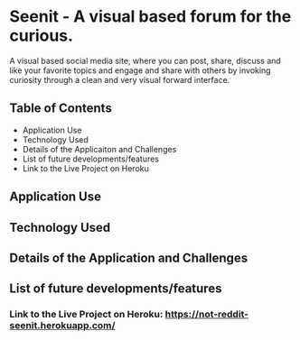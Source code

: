 # Seenit - A visual based forum for the curious.
A visual based social media site, where you can post, share, discuss and like your favorite topics and engage and share with others by invoking curiosity through a clean and very visual forward interface.

## Table of Contents

* Application Use
* Technology Used
* Details of the Applicaiton and Challenges
* List of future developments/features
* Link to the Live Project on Heroku

## Application Use

## Technology Used

## Details of the Application and Challenges

## List of future developments/features

### Link to the Live Project on Heroku: https://not-reddit-seenit.herokuapp.com/